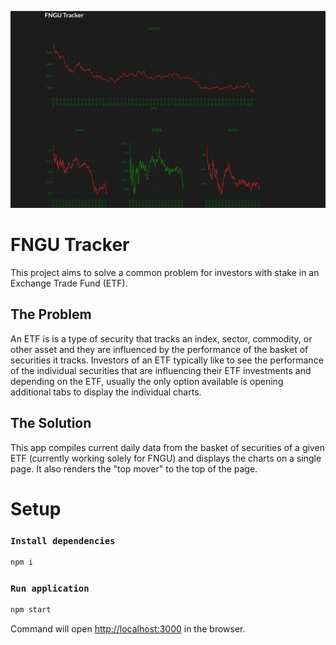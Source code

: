 ![screenshot of app](https://github.com/joji-harada/FNGU-Stock-Tracker/blob/master/FNGU-Tracker.png)
# FNGU Tracker

This project aims to solve a common problem for investors with stake in an Exchange Trade Fund (ETF).

## The Problem

An ETF is is a type of security that tracks an index, sector, commodity, or other asset and they are influenced by the performance of the basket of securities it tracks.
Investors of an ETF typically like to see the performance of the individual securities that are influencing their ETF investments and depending on the ETF, usually the only option available is opening additional tabs to display the individual charts.

## The Solution

This app compiles current daily data from the basket of securities of a given ETF (currently working solely for FNGU) and displays the charts on a single page. It also renders the "top mover" to the top of the page.

# Setup

### `Install dependencies`
```bash
npm i
```

### `Run application`
```bash
npm start
```
Command will open [http://localhost:3000](http://localhost:3000) in the browser.